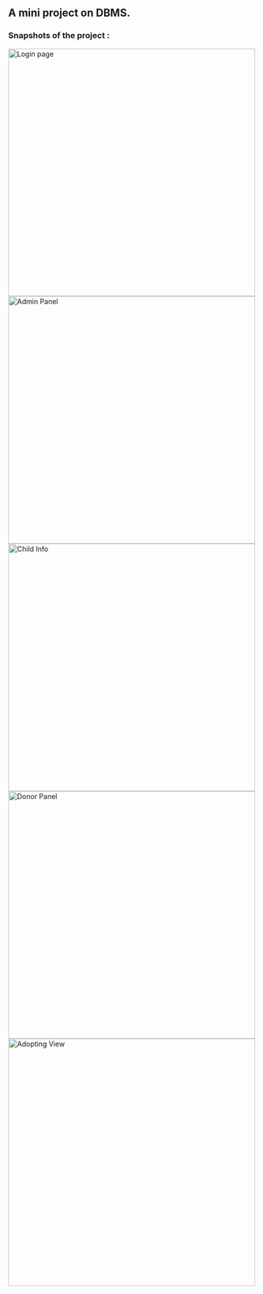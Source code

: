## A mini project on DBMS. 

### Snapshots of the project :
<img width="500" alt="Login page" src="https://user-images.githubusercontent.com/76659793/232550006-470cd019-fa25-47a9-874f-b6374c18fa39.png">
<img width="500" alt="Admin Panel" src="https://user-images.githubusercontent.com/76659793/232549423-8f82b33b-d4f8-4023-8b87-4ce27690307d.png">
<img width="500" alt="Child Info" src="https://user-images.githubusercontent.com/76659793/232549460-e5ead84d-f4c1-45ab-a0ad-cdac4a88a30f.png">
<img width="500" alt="Donor Panel" src="https://user-images.githubusercontent.com/76659793/232549663-bb7fc2d8-cdfe-4b16-b917-d6a9ae532bc4.png">
<img width="500" alt="Adopting View" src="https://user-images.githubusercontent.com/76659793/232549940-aab43ebc-26ed-4d4a-9ccb-ed6abb01b15e.png">

